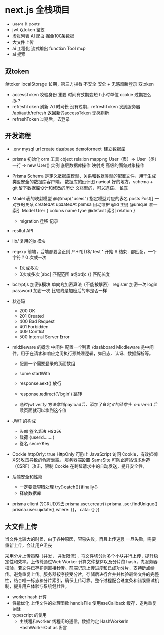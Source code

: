 # next.js 全栈项目

- users & posts
- jwt 双token 鉴权
- 虚拟列表
    AI 爬虫 掘金100条数据
- 大文件上传
- ai 工程化
    流式输出
    function Tool
    mcp
- ai 搜索
    
## 双token
单token localStorage 长期，第三方拦截 不安全
安全 + 无感刷新登录
双token
- accessToken 校验身份 重要 时间有效期变短 h小时单位 cookie
    过期怎么办？    
- refreshToken 刷新  7d 时间长
    没有过期，refreshToken 发到服务器 /api/auth/refresh
    返回新的accessToken 无感刷新
- refreshToken 过期后，去登录

## 开发流程
- .env
    mysql url
    create database demofornext; 建立数据库
- prisma 初始化
    orm 工具
    object relation mapping
    User（表）=> User（类）
    一行      => new User() 实例
    底层数据库操作 映射成 高级的面向对象操作

- Prisma Schema 是定义数据库模型、关系和数据类型的配置文件，用于生成类型安全的数据库客户端。
    数据库的设计图
    navicat 好的地方，schema + git 留下数据库设计和修改的历史
    文档型的，可以追踪。 留底

- Model 表的映射模型
    @@map("users") 指定模型对应的表名
    posts       Post[]   一对多的关系
    createdAt updatedAt primsa 自动维护
    @id 主键 @unique 唯一索引
    Model User {
        colums name type @default
        索引
        relation
    }

    - migration 迁移
        记录 

- restful API
- lib/ 复用的js 模块
- regexp
    前端，后端都要会正则
    /^.+?[]{}$/ test
    ^ 开始  $ 结束
    . 都匹配，一个字符
    ? 0 次或一次
    + 1次或多次
    * 0次或多次
    [abc] 匹配范围 a或b或c 
    {} 匹配长度
- bcryptjs 加密js模块  单向的加密算法（不能被解密）
    register 加密一次
    login  password 加密一次
    比较的是加密后的串是否一样
- 状态码
    - 200 OK
    - 201 Created
    - 400 Bad Request
    - 401 Forbidden
    - 409 Conflict
    - 500 Internal Server Error

- middleware 的概念
    中间件 配置一个列表
    /dashboard
    Middleware 是中间件，用于在请求和响应之间执行预处理逻辑，如日志、认证、数据解析等。
    - 配置一个需要登录的页面数组
    - some startWith
    - response.next() 放行
    - response.redirect('/login') 跳转

    - 通过jwt verify 方法拿到payload后，添加了自定义的请求头
        x-user-id 
        后续页面就可以拿到这个值

- JWT 的构成
    - 头部
        签名算法 HS256
    - 载荷
        {userId.......}
    - 签名
        secretKey

- Cookie
    httpOnly: true
    HttpOnly 可防止 JavaScript 访问 Cookie，有效抵御XSS攻击导致的令牌泄露。
    服务器端设置
    SameSite 可防止跨站请求伪造（CSRF）攻击，限制 Cookie 在跨域请求中的自动发送，提升安全性。

- 后端安全和性能
    - 一定要做容错处理
        try{}catch(){}finally{}
    - 释放数据库
- prisma client 的CRUD方法
    prisma.user.create()
    prisma.user.findUnique()
    prisma.user.update({
        where: {}，
        data: {}
    })

## 大文件上传
当文件比较大的时候，由于各种原因，容易失败，而且上传速慢
一旦失败，需要重新上传，会让用户沮丧

采用分片上传策略（并发， 并发限流），将文件切分为多个小块并行上传，提升稳定性和效率。上传前通过Web Worker 计算文件整体以及分片的 hash，向服务器校验，若文件已存在则直接秒传。前端记录上传进度和已成功分片，支持断点续传。避免重复上传。服务器按序接受分片，存储后进行合并并检验最终文件的完整性，结合唯一标志和分片索引，确保上传可靠。整个过程配合进度条和错误重试机制，提升用户体验与系统健壮性。

- worker hash 计算
- 性能优化
    上传文件的处理函数 handleFile 使用useCallback 缓存，避免重复创建
- typescript 的使用
    - 主线程和worker 线程间的通信，数据约定
    HashWorkerIn
    HashWorkerOut
    as 断言  